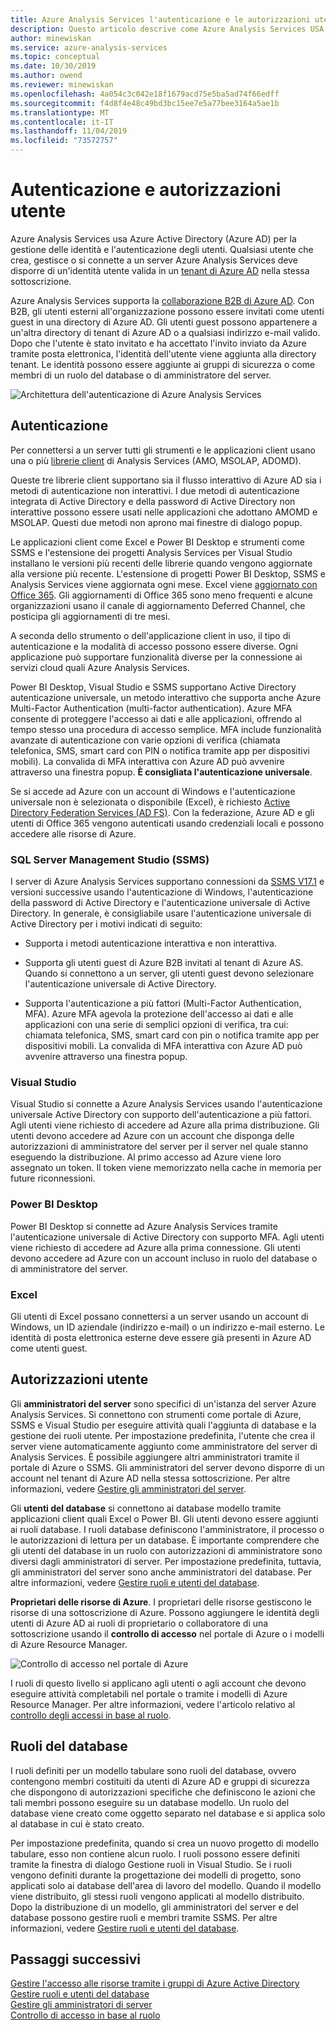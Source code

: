 ```yaml
---
title: Azure Analysis Services l'autenticazione e le autorizzazioni utente | Microsoft Docs
description: Questo articolo descrive come Azure Analysis Services USA Azure Active Directory (Azure AD) per la gestione delle identità e l'autenticazione utente.
author: minewiskan
ms.service: azure-analysis-services
ms.topic: conceptual
ms.date: 10/30/2019
ms.author: owend
ms.reviewer: minewiskan
ms.openlocfilehash: 4a054c3c042e18f1679acd75e5ba5ad74f66edff
ms.sourcegitcommit: f4d8f4e48c49bd3bc15ee7e5a77bee3164a5ae1b
ms.translationtype: MT
ms.contentlocale: it-IT
ms.lasthandoff: 11/04/2019
ms.locfileid: "73572757"
---
```

# <a name="authentication-and-user-permissions"></a>Autenticazione e autorizzazioni utente

Azure Analysis Services usa Azure Active Directory (Azure AD) per la gestione delle identità e l'autenticazione degli utenti. Qualsiasi utente che crea, gestisce o si connette a un server Azure Analysis Services deve disporre di un'identità utente valida in un [tenant di Azure AD](../active-directory/fundamentals/active-directory-administer.md) nella stessa sottoscrizione.

Azure Analysis Services supporta la [collaborazione B2B di Azure AD](../active-directory/active-directory-b2b-what-is-azure-ad-b2b.md). Con B2B, gli utenti esterni all'organizzazione possono essere invitati come utenti guest in una directory di Azure AD. Gli utenti guest possono appartenere a un'altra directory di tenant di Azure AD o a qualsiasi indirizzo e-mail valido. Dopo che l'utente è stato invitato e ha accettato l'invito inviato da Azure tramite posta elettronica, l'identità dell'utente viene aggiunta alla directory tenant. Le identità possono essere aggiunte ai gruppi di sicurezza o come membri di un ruolo del database o di amministratore del server.

![Architettura dell'autenticazione di Azure Analysis Services](./media/analysis-services-manage-users/aas-manage-users-arch.png)

## <a name="authentication"></a>Autenticazione

Per connettersi a un server tutti gli strumenti e le applicazioni client usano una o più [librerie client](analysis-services-data-providers.md) di Analysis Services (AMO, MSOLAP, ADOMD). 

Queste tre librerie client supportano sia il flusso interattivo di Azure AD sia i metodi di autenticazione non interattivi. I due metodi di autenticazione integrata di Active Directory e della password di Active Directory non interattive possono essere usati nelle applicazioni che adottano AMOMD e MSOLAP. Questi due metodi non aprono mai finestre di dialogo popup.

Le applicazioni client come Excel e Power BI Desktop e strumenti come SSMS e l'estensione dei progetti Analysis Services per Visual Studio installano le versioni più recenti delle librerie quando vengono aggiornate alla versione più recente. L'estensione di progetti Power BI Desktop, SSMS e Analysis Services viene aggiornata ogni mese. Excel viene [aggiornato con Office 365](https://support.office.com/article/When-do-I-get-the-newest-features-in-Office-2016-for-Office-365-da36192c-58b9-4bc9-8d51-bb6eed468516). Gli aggiornamenti di Office 365 sono meno frequenti e alcune organizzazioni usano il canale di aggiornamento Deferred Channel, che posticipa gli aggiornamenti di tre mesi.

A seconda dello strumento o dell'applicazione client in uso, il tipo di autenticazione e la modalità di accesso possono essere diverse. Ogni applicazione può supportare funzionalità diverse per la connessione ai servizi cloud quali Azure Analysis Services.

Power BI Desktop, Visual Studio e SSMS supportano Active Directory autenticazione universale, un metodo interattivo che supporta anche Azure Multi-Factor Authentication (multi-factor authentication). Azure MFA consente di proteggere l'accesso ai dati e alle applicazioni, offrendo al tempo stesso una procedura di accesso semplice. MFA include funzionalità avanzate di autenticazione con varie opzioni di verifica (chiamata telefonica, SMS, smart card con PIN o notifica tramite app per dispositivi mobili). La convalida di MFA interattiva con Azure AD può avvenire attraverso una finestra popup. **È consigliata l'autenticazione universale**.

Se si accede ad Azure con un account di Windows e l'autenticazione universale non è selezionata o disponibile (Excel), è richiesto [Active Directory Federation Services (AD FS)](../active-directory/hybrid/how-to-connect-fed-azure-adfs.md). Con la federazione, Azure AD e gli utenti di Office 365 vengono autenticati usando credenziali locali e possono accedere alle risorse di Azure.

### <a name="sql-server-management-studio-ssms"></a>SQL Server Management Studio (SSMS)

I server di Azure Analysis Services supportano connessioni da [SSMS V17.1](https://docs.microsoft.com/sql/ssms/download-sql-server-management-studio-ssms) e versioni successive usando l'autenticazione di Windows, l'autenticazione della password di Active Directory e l'autenticazione universale di Active Directory. In generale, è consigliabile usare l'autenticazione universale di Active Directory per i motivi indicati di seguito:

*  Supporta i metodi autenticazione interattiva e non interattiva.

*  Supporta gli utenti guest di Azure B2B invitati al tenant di Azure AS. Quando si connettono a un server, gli utenti guest devono selezionare l'autenticazione universale di Active Directory.

*  Supporta l'autenticazione a più fattori (Multi-Factor Authentication, MFA). Azure MFA agevola la protezione dell'accesso ai dati e alle applicazioni con una serie di semplici opzioni di verifica, tra cui: chiamata telefonica, SMS, smart card con pin o notifica tramite app per dispositivi mobili. La convalida di MFA interattiva con Azure AD può avvenire attraverso una finestra popup.

### <a name="visual-studio"></a>Visual Studio

Visual Studio si connette a Azure Analysis Services usando l'autenticazione universale Active Directory con supporto dell'autenticazione a più fattori. Agli utenti viene richiesto di accedere ad Azure alla prima distribuzione. Gli utenti devono accedere ad Azure con un account che disponga delle autorizzazioni di amministratore del server per il server nel quale stanno eseguendo la distribuzione. Al primo accesso ad Azure viene loro assegnato un token. Il token viene memorizzato nella cache in memoria per future riconnessioni.

### <a name="power-bi-desktop"></a>Power BI Desktop

Power BI Desktop si connette ad Azure Analysis Services tramite l'autenticazione universale di Active Directory con supporto MFA. Agli utenti viene richiesto di accedere ad Azure alla prima connessione. Gli utenti devono accedere ad Azure con un account incluso in ruolo del database o di amministratore del server.

### <a name="excel"></a>Excel

Gli utenti di Excel possano connettersi a un server usando un account di Windows, un ID aziendale (indirizzo e-mail) o un indirizzo e-mail esterno. Le identità di posta elettronica esterne deve essere già presenti in Azure AD come utenti guest.

## <a name="user-permissions"></a>Autorizzazioni utente

Gli **amministratori del server** sono specifici di un'istanza del server Azure Analysis Services. Si connettono con strumenti come portale di Azure, SSMS e Visual Studio per eseguire attività quali l'aggiunta di database e la gestione dei ruoli utente. Per impostazione predefinita, l'utente che crea il server viene automaticamente aggiunto come amministratore del server di Analysis Services. È possibile aggiungere altri amministratori tramite il portale di Azure o SSMS. Gli amministratori del server devono disporre di un account nel tenant di Azure AD nella stessa sottoscrizione. Per altre informazioni, vedere [Gestire gli amministratori del server](analysis-services-server-admins.md). 

Gli **utenti del database** si connettono ai database modello tramite applicazioni client quali Excel o Power BI. Gli utenti devono essere aggiunti ai ruoli database. I ruoli database definiscono l'amministratore, il processo o le autorizzazioni di lettura per un database. È importante comprendere che gli utenti del database in un ruolo con autorizzazioni di amministratore sono diversi dagli amministratori di server. Per impostazione predefinita, tuttavia, gli amministratori del server sono anche amministratori del database. Per altre informazioni, vedere [Gestire ruoli e utenti del database](analysis-services-database-users.md).

**Proprietari delle risorse di Azure**. I proprietari delle risorse gestiscono le risorse di una sottoscrizione di Azure. Possono aggiungere le identità degli utenti di Azure AD ai ruoli di proprietario o collaboratore di una sottoscrizione usando il **controllo di accesso** nel portale di Azure o i modelli di Azure Resource Manager. 

![Controllo di accesso nel portale di Azure](./media/analysis-services-manage-users/aas-manage-users-rbac.png)

I ruoli di questo livello si applicano agli utenti o agli account che devono eseguire attività completabili nel portale o tramite i modelli di Azure Resource Manager. Per altre informazioni, vedere l'articolo relativo al [controllo degli accessi in base al ruolo](../role-based-access-control/overview.md). 

## <a name="database-roles"></a>Ruoli del database

 I ruoli definiti per un modello tabulare sono ruoli del database, ovvero contengono membri costituiti da utenti di Azure AD e gruppi di sicurezza che dispongono di autorizzazioni specifiche che definiscono le azioni che tali membri possono eseguire su un database modello. Un ruolo del database viene creato come oggetto separato nel database e si applica solo al database in cui è stato creato.   
  
 Per impostazione predefinita, quando si crea un nuovo progetto di modello tabulare, esso non contiene alcun ruolo. I ruoli possono essere definiti tramite la finestra di dialogo Gestione ruoli in Visual Studio. Se i ruoli vengono definiti durante la progettazione dei modelli di progetto, sono applicati solo ai database dell'area di lavoro del modello. Quando il modello viene distribuito, gli stessi ruoli vengono applicati al modello distribuito. Dopo la distribuzione di un modello, gli amministratori del server e del database possono gestire ruoli e membri tramite SSMS. Per altre informazioni, vedere [Gestire ruoli e utenti del database](analysis-services-database-users.md).
  
## <a name="next-steps"></a>Passaggi successivi

[Gestire l'accesso alle risorse tramite i gruppi di Azure Active Directory](../active-directory/fundamentals/active-directory-manage-groups.md)   
[Gestire ruoli e utenti del database](analysis-services-database-users.md)  
[Gestire gli amministratori di server](analysis-services-server-admins.md)  
[Controllo di accesso in base al ruolo](../role-based-access-control/overview.md)  
